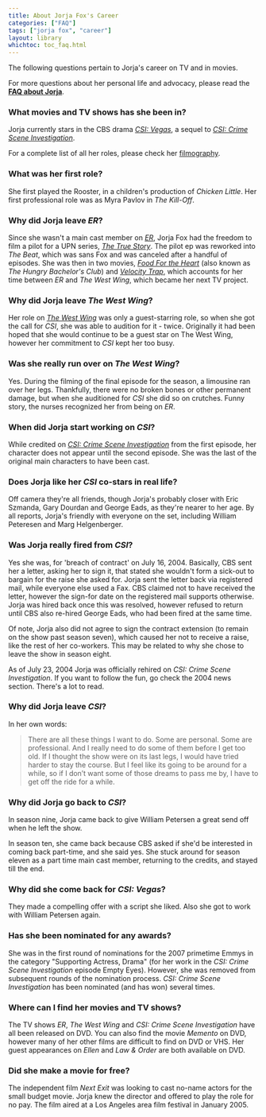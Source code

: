 ```yaml
---
title: About Jorja Fox's Career
categories: ["FAQ"]
tags: ["jorja fox", "career"]
layout: library
whichtoc: toc_faq.html
---
```


The following questions pertain to Jorja's career on TV and in movies.

For more questions about her personal life and advocacy, please read the **[FAQ about Jorja](/library/faq/jorja/)**.

### What movies and TV shows has she been in?

Jorja currently stars in the CBS drama _[CSI: Vegas](/library/actor/csi-vegas/)_, a sequel to _[CSI: Crime Scene Investigation](/library/actor/csi/)_.

For a complete list of all her roles, please check her [filmography](/library/filmography/).

### What was her first role?

She first played the Rooster, in a children's production of _Chicken Little_. Her first professional role was as Myra Pavlov in _The Kill-Off_.

### Why did Jorja leave _ER_?

Since she wasn't a main cast member on _[ER](/library/actor/er/)_, Jorja Fox had the freedom to film a pilot for a UPN series, _[The True Story](/library/actor/true-story/)_. The pilot ep was reworked into _The Beat_, which was sans Fox and was canceled after a handful of episodes. She was then in two movies, _[Food For the Heart](/library/actor/food-heart/)_ (also known as _The Hungry Bachelor's Club_) and _[Velocity Trap](/library/actor/velocity-trap/)_, which accounts for her time between _ER_ and _The West Wing_, which became her next TV project.

### Why did Jorja leave _The West Wing_?

Her role on _[The West Wing](/library/actor/west-wing/)_ was only a guest-starring role, so when she got the call for _CSI_, she was able to audition for it - twice. Originally it had been hoped that she would continue to be a guest star on The West Wing, however her commitment to _CSI_ kept her too busy.

### Was she really run over on _The West Wing_?

Yes. During the filming of the final episode for the season, a limousine ran over her legs. Thankfully, there were no broken bones or other permanent damage, but when she auditioned for _CSI_ she did so on crutches. Funny story, the nurses recognized her from being on _ER_.

### When did Jorja start working on _CSI_?

While credited on _[CSI: Crime Scene Investigation](/library/actor/csi/)_ from the first episode, her character does not appear until the second episode. She was the last of the original main characters to have been cast.

### Does Jorja like her _CSI_ co-stars in real life?

Off camera they're all friends, though Jorja's probably closer with Eric Szmanda, Gary Dourdan and George Eads, as they're nearer to her age. By all reports, Jorja's friendly with everyone on the set, including William Peteresen and Marg Helgenberger.

### Was Jorja really fired from _CSI_?

Yes she was, for 'breach of contract' on July 16, 2004. Basically, CBS sent her a letter, asking her to sign it, that stated she wouldn't form a sick-out to bargain for the raise she asked for. Jorja sent the letter back via registered mail, while everyone else used a Fax. CBS claimed not to have received the letter, however the sign-for date on the registered mail supports otherwise. Jorja was hired back once this was resolved, however refused to return until CBS also re-hired George Eads, who had been fired at the same time.

Of note, Jorja also did not agree to sign the contract extension (to remain on the show past season seven), which caused her not to receive a raise, like the rest of her co-workers. This may be related to why she chose to leave the show in season eight.

As of July 23, 2004 Jorja was officially rehired on _CSI: Crime Scene Investigation_. If you want to follow the fun, go check the 2004 news section. There's a lot to read.

### Why did Jorja leave _CSI_?

In her own words:

> There are all these things I want to do. Some are personal. Some are professional. And I really need to do some of them before I get too old. If I thought the show were on its last legs, I would have tried harder to stay the course. But I feel like its going to be around for a while, so if I don’t want some of those dreams to pass me by, I have to get off the ride for a while.

### Why did Jorja go back to _CSI_?

In season nine, Jorja came back to give William Petersen a great send off when he left the show.

In season ten, she came back because CBS asked if she'd be interested in coming back part-time, and she said yes. She stuck around for season eleven as a part time main cast member, returning to the credits, and stayed till the end.

### Why did she come back for _CSI: Vegas_?

They made a compelling offer with a script she liked. Also she got to work with William Petersen again.

### Has she been nominated for any awards?

She was in the first round of nominations for the 2007 primetime Emmys in the category "Supporting Actress, Drama" (for her work in the _CSI: Crime Scene Investigation_ episode Empty Eyes). However, she was removed from subsequent rounds of the nomination process. _CSI: Crime Scene Investigation_ has been nominated (and has won) several times.

### Where can I find her movies and TV shows?

The TV shows _ER_, _The West Wing_ and _CSI: Crime Scene Investigation_ have all been released on DVD. You can also find the movie _Memento_ on DVD, however many of her other films are difficult to find on DVD or VHS. Her guest appearances on _Ellen_ and _Law & Order_ are both available on DVD.

### Did she make a movie for free?

The independent film _Next Exit_ was looking to cast no-name actors for the small budget movie. Jorja knew the director and offered to play the role for no pay. The film aired at a Los Angeles area film festival in January 2005.
